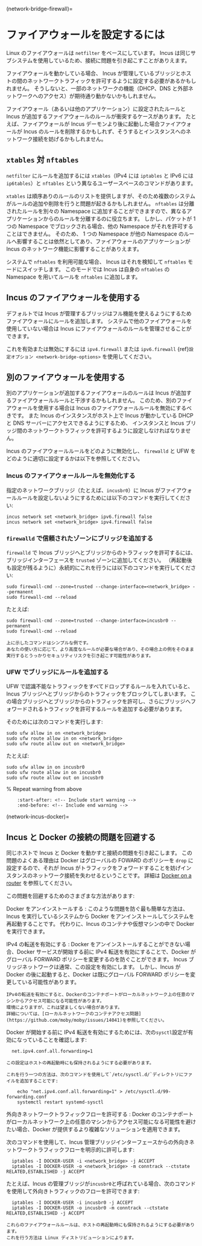(network-bridge-firewall)=
# ファイアウォールを設定するには

Linux のファイアウォールは `netfilter` をベースにしています。
Incus は同じサブシステムを使用しているため、接続に問題を引き起こすことがありえます。

ファイアウォールを動かしている場合、 Incus が管理しているブリッジとホストの間のネットワークトラフィックを許可するように設定する必要があるかもしれません。
そうしないと、一部のネットワークの機能（DHCP、DNS と外部ネットワークへのアクセス）が期待通り動かないかもしれません。

ファイアウォール（あるいは他のアプリケーション）に設定されたルールと Incus が追加するファイアウォールのルールが衝突するケースがあります。
たとえば、ファイアウォールが Incus デーモンより後に起動した場合ファイアウォールが Incus のルールを削除するかもしれず、そうするとインスタンスへのネットワーク接続を妨げるかもしれません。

## `xtables` 対 `nftables`

`netfilter` にルールを追加するには `xtables`（IPv4 には `iptables` と IPv6 には `ip6tables`）と `nftables` という異なるユーザースペースのコマンドがあります。

`xtables` は順序ありのルールのリストを提供しますが、そのため複数のシステムがルールの追加や削除を行うと問題が起きるかもしれません。
`nftables` は分離されたルールを別々の Namespace に追加することができますので、異なるアプリケーションからのルールを分離するのに役立ちます。
しかし、パケットが 1 つの Namespace でブロックされる場合、他の Namespace がそれを許可することはできません。
そのため、 1 つの Namespace が他の Namespace のルールへ影響することは依然としてあり、ファイアウォールのアプリケーションが Incus のネットワーク機能に影響することがありえます。

システムで `nftables` を利用可能な場合、 Incus はそれを検知して `nftables` モードにスイッチします。
このモードでは Incus は自身の `nftables` の Namespace を用いてルールを `nftables` に追加します。

## Incus のファイアウォールを使用する

デフォルトでは Incus が管理するブリッジはフル機能を使えるようにするためファイアウォールにルールを追加します。
システムで他のファイアウォールを使用していない場合は Incus にファイアウォールのルールを管理させることができます。

これを有効または無効にするには `ipv4.firewall` または `ipv6.firewall` {ref}`設定オプション <network-bridge-options>` を使用してください。

## 別のファイアウォールを使用する

別のアプリケーションが追加するファイアウォールのルールは Incus が追加するファイアウォールルールと干渉するかもしれません。
このため、別のファイアウォールを使用する場合は Incus のファイアウォールルールを無効にするべきです。
また Incus のインスタンスがホスト上で Incus が動かしている DHCP と DNS サーバーにアクセスできるようにするため、
インスタンスと Incus ブリッジ間のネットワークトラフィックを許可するように設定しなければなりません。

Incus のファイアウォールルールをどのように無効化し、 `firewalld` と UFW をどのように適切に設定するかは以下を参照してください。

### Incus のファイアウォールルールを無効化する

指定のネットワークブリッジ（たとえば、`incusbr0`）に Incus がファイアウォールルールを設定しないようにするためには以下のコマンドを実行してください:

    incus network set <network_bridge> ipv6.firewall false
    incus network set <network_bridge> ipv4.firewall false

### `firewalld` で信頼されたゾーンにブリッジを追加する

`firewalld` で Incus ブリッジへとブリッジからのトラフィックを許可するには、ブリッジインターフェースを `trusted` ゾーンに追加してください。
（再起動後も設定が残るように）永続的にこれを行うには以下のコマンドを実行してください:

    sudo firewall-cmd --zone=trusted --change-interface=<network_bridge> --permanent
    sudo firewall-cmd --reload

たとえば:

    sudo firewall-cmd --zone=trusted --change-interface=incusbr0 --permanent
    sudo firewall-cmd --reload

<!-- Include start warning -->

```{warning}
上に示したコマンドはシンプルな例です。
あなたの使い方に応じて、より高度なルールが必要な場合があり、その場合上の例をそのまま実行するとうっかりセキュリティリスクを引き起こす可能性があります。
```

<!-- Include end warning -->

### UFW でブリッジにルールを追加する

UFW で認識不能なトラフィックをすべてドロップするルールを入れていると、 Incus ブリッジへとブリッジからのトラフィックをブロックしてしまいます。
この場合ブリッジへとブリッジからのトラフィックを許可し、さらにブリッジへフォワードされるトラフィックを許可するルールを追加する必要があります。

そのためには次のコマンドを実行します:

    sudo ufw allow in on <network_bridge>
    sudo ufw route allow in on <network_bridge>
    sudo ufw route allow out on <network_bridge>

たとえば:

    sudo ufw allow in on incusbr0
    sudo ufw route allow in on incusbr0
    sudo ufw route allow out on incusbr0

% Repeat warning from above
```{include} network_bridge_firewalld.md
    :start-after: <!-- Include start warning -->
    :end-before: <!-- Include end warning -->
```

(network-incus-docker)=
## Incus と Docker の接続の問題を回避する

同じホストで Incus と Docker を動かすと接続の問題を引き起こします。
この問題のよくある理由は Docker はグローバルの FOWARD のポリシーを `drop` に設定するので、それが Incus がトラフィックをフォワードすることを妨げインスタンスのネットワーク接続を失わせるということです。
詳細は [Docker on a router](https://docs.docker.com/network/iptables/#docker-on-a-router) を参照してください。

この問題を回避するためのさまざまな方法があります:

Docker をアンインストールする
: このような問題を防ぐ最も簡単な方法は、Incus を実行しているシステムから Docker をアンインストールしてシステムを再起動することです。
  代わりに、Incus のコンテナや仮想マシンの中で Docker を実行できます。

IPv4 の転送を有効にする
: Docker をアンインストールすることができない場合、Docker サービスが開始する前に IPv4 転送を有効にすることで、Docker がグローバル FORWARD ポリシーを変更するのを防ぐことができます。
  Incus ブリッジネットワークは通常、この設定を有効にします。
  しかし、Incus が Docker の後に起動すると、Docker は既にグローバル FORWARD ポリシーを変更している可能性があります。

  ```{warning}
  IPv4の転送を有効にすると、Dockerのコンテナポートがローカルネットワーク上の任意のマシンからアクセス可能になる可能性があります。
  環境によりますが、これは望ましくない場合があります。
  詳細については、[ローカルネットワークのコンテナアクセス問題](https://github.com/moby/moby/issues/14041)を参照してください。
  ```

  Docker が開始する前に IPv4 転送を有効にするためには、次の`sysctl`設定が有効になっていることを確認します:

      net.ipv4.conf.all.forwarding=1

  ```{important}
  この設定はホストの再起動時にも保持されるようにする必要があります。

  これを行う一つの方法は、次のコマンドを使用して`/etc/sysctl.d/`ディレクトリにファイルを追加することです:

      echo "net.ipv4.conf.all.forwarding=1" > /etc/sysctl.d/99-forwarding.conf
      systemctl restart systemd-sysctl

  ```

外向きネットワークトラフィックフローを許可する
: Docker のコンテナポートがローカルネットワーク上の任意のマシンからアクセス可能になる可能性を避けたい場合、Docker が提供するより複雑なソリューションを適用できます。

  次のコマンドを使用して、Incus 管理ブリッジインターフェースからの外向きネットワークトラフィックフローを明示的に許可します:

      iptables -I DOCKER-USER -i <network_bridge> -j ACCEPT
      iptables -I DOCKER-USER -o <network_bridge> -m conntrack --ctstate RELATED,ESTABLISHED -j ACCEPT

  たとえば、Incus の管理ブリッジが`incusbr0`と呼ばれている場合、次のコマンドを使用して外向きトラフィックのフローを許可できます:

      iptables -I DOCKER-USER -i incusbr0 -j ACCEPT
      iptables -I DOCKER-USER -o incusbr0 -m conntrack --ctstate RELATED,ESTABLISHED -j ACCEPT

  ```{important}
  これらのファイアウォールルールは、ホストの再起動時にも保持されるようにする必要があります。
  これを行う方法は Linux ディストリビューションによります。
  ```
